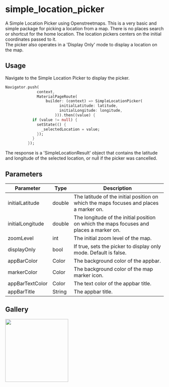 # simple_location_picker

A Simple Location Picker using Openstreetmaps. This is a very basic and simple package for picking a location from a map. 
There is no places search or shortcut for the home location. The location pickers centers on the initial coordinates passed to it.  
The picker also operates in a 'Display Only' mode to display a location on the map.
 
## Usage

Navigate to the Simple Location Picker to display the picker.

```dart
Navigator.push(
              context,
              MaterialPageRoute(
                  builder: (context) => SimpleLocationPicker(
                        initialLatitude: latitude,
                        initialLongitude: longitude,
                      ))).then((value) {
            if (value != null) {
              setState(() {
                _selectedLocation = value;
              });
            }
          });
```
          
The response is a 'SimpleLocationResult' object that contains the latitude and longitude
of the selected location, or null if the picker was cancelled.

## Parameters

| Parameter        | Type   | Description                                                                              |
|------------------|--------|------------------------------------------------------------------------------------------|
| initialLatitude  | double | The latitude of the initial position on which the maps focuses  and places a marker on.  |
| initialLongitude | double | The longitude of the initial position on which the maps focuses  and places a marker on. |
| zoomLevel        | int    | The initial zoom level of the map.                                                       |
| displayOnly      | bool   | If true, sets the picker to display only mode. Default is false.                         |
| appBarColor      | Color  | The background color of the appbar.                                                      |
| markerColor      | Color  | The background color of the map marker icon.                                             |
| appBarTextColor  | Color  | The text color of the appbar title.                                                      |
| appBarTitle      | String | The appbar title.                                                                        |

## Gallery

<img src="https://github.com/hashirabdulbasheer/my_assets/raw/master/simple_location_picker.gif" width="200"/>               
                  
